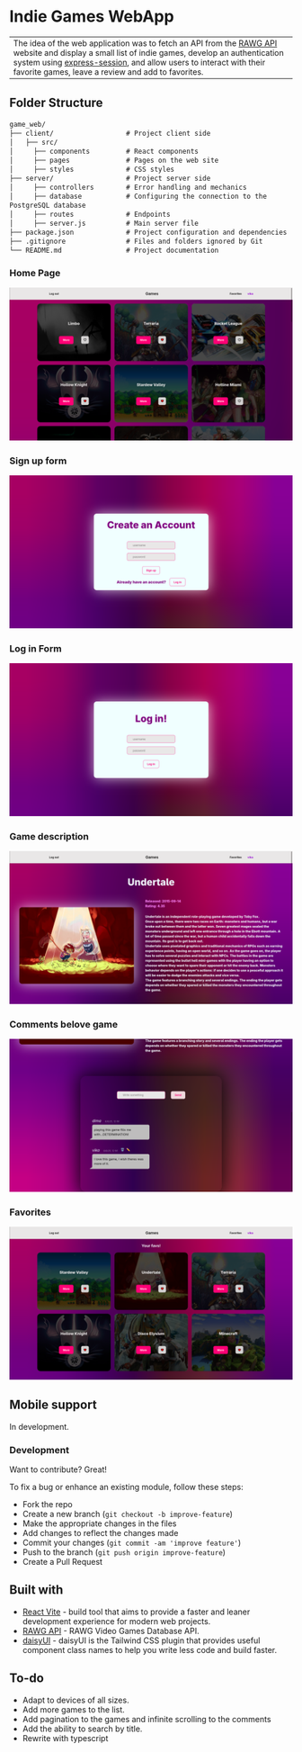# Indie Games WebApp
<table>
<tr>
<td>
  The idea of the web application was to fetch an API from the <a href="https://rawg.io/apidocs">RAWG API</a> website and display a 
  small list of indie games, develop an authentication system using <a href="https://www.npmjs.com/package/express-session">express-session</a>, 
  and allow users to interact with their favorite games, leave a review and add to favorites.
</td>
</tr>
</table>

## Folder Structure

```
game_web/
├── client/                  # Project client side
│   ├── src/
│     ├── components         # React components
│     ├── pages              # Pages on the web site
│     ├── styles             # CSS styles
├── server/                  # Project server side 
│     ├── controllers        # Error handling and mechanics
│     ├── database           # Configuring the connection to the PostgreSQL database
│     ├── routes             # Endpoints
│     ├── server.js          # Main server file
├── package.json             # Project configuration and dependencies
├── .gitignore               # Files and folders ignored by Git
└── README.md                # Project documentation
```


### Home Page
![](https://github.com/vinylsoap/game_web/blob/4a069519c412da217d31ba76e56139d2fdea6564/images/demo/homepage_main.png)

### Sign up form
![](https://github.com/vinylsoap/game_web/blob/4a069519c412da217d31ba76e56139d2fdea6564/images/demo/signup_page.png)

### Log in Form 
![](https://github.com/vinylsoap/game_web/blob/4a069519c412da217d31ba76e56139d2fdea6564/images/demo/login_page.png)

### Game description 
![](https://github.com/vinylsoap/game_web/blob/4a069519c412da217d31ba76e56139d2fdea6564/images/demo/game_description_page.png)

### Comments belove game  
![](https://github.com/vinylsoap/game_web/blob/4a069519c412da217d31ba76e56139d2fdea6564/images/demo/comments_scrolled.png)

### Favorites  
![](https://github.com/vinylsoap/game_web/blob/4a069519c412da217d31ba76e56139d2fdea6564/images/demo/favorites_page.png)


## Mobile support
In development.


### Development
Want to contribute? Great!

To fix a bug or enhance an existing module, follow these steps:

- Fork the repo
- Create a new branch (`git checkout -b improve-feature`)
- Make the appropriate changes in the files
- Add changes to reflect the changes made
- Commit your changes (`git commit -am 'improve feature'`)
- Push to the branch (`git push origin improve-feature`)
- Create a Pull Request 

## Built with 

- [React Vite](https://vite.dev/guide/) - build tool that aims to provide a faster and leaner development experience for modern web projects.
- [RAWG API](https://rawg.io/apidocs) - RAWG Video Games Database API.
- [daisyUI](https://daisyui.com/) - daisyUI is the Tailwind CSS plugin that provides useful component class names
to help you write less code and build faster.


## To-do
- Adapt to devices of all sizes.
- Add more games to the list.
- Add pagination to the games and infinite scrolling to the comments
- Add the ability to search by title. 
- Rewrite with typescript 

